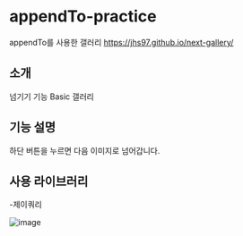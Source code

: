 # appendTo-practice
appendTo를 사용한 갤러리 
https://jhs97.github.io/next-gallery/

## 소개
넘기기 기능 Basic 갤러리

## 기능 설명
하단 버튼을 누르면 다음 이미지로 넘어갑니다.

## 사용 라이브러리
-제이쿼리

![image](https://user-images.githubusercontent.com/105402450/172999795-2252fdbe-2a60-42d8-bce2-b0d0db843fc7.png)
